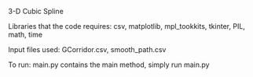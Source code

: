 3-D Cubic Spline

Libraries that the code requires: csv, matplotlib, mpl_tookkits, tkinter, PIL, math, time

Input files used: GCorridor.csv, smooth_path.csv

To run: main.py contains the main method, simply run main.py